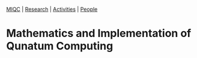[MIQC](https://benjimorris.github.io/miqc)  |  [Research](https://benjimorris.github.io/miqc/research.html)  |  [Activities](https://benjimorris.github.io/miqc/activities.html)  |  [People](https://benjimorris.github.io/miqc/people.html) 

# Mathematics and Implementation of Qunatum Computing


